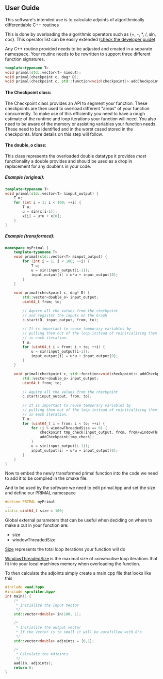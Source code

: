 ## User Guide

This software's intended use is to calculate adjoints of algorithmically differentiable C++ routines


This is done by overloading the algorithmic operators such as {+, -, *, /, sin, cos}.
This operator list can be easily extended ([check the developer guide](DEVELOPER_GUIDE.md)).

Any C++ routine provided needs to be adjusted and created in a separate namespace.
Your routine needs to be rewritten to support three different
function signatures.

```cpp
template<typename T>
void primal(std::vector<T> &inout);
void primal(checkpoint c, dag* D);
void primal(checkpoint c, std::function<void(checkpoint)> addCheckpoint);
```

#### The Checkpoint class:

The Checkpoint class provides an API to segment your function.
These checkpoints are then used to overload different "areas" of your function
concurrently.
To make use of this efficiently you need to have a rough estimate
of the runtime and loop iterations your function will need.
You also need to be aware of the memory or assisting variables
your function needs. These need to be identified and in the worst
cased stored in the checkpoints. More details on this step will follow.


#### The double_o class:

This class represents the overloaded double datatype
it provides *most* functionality a double provides
and should be used as a drop in replacement for any
double's in your code.

##### Example (original):

```cpp
template<typename T>
void primal(std::vector<T> &input_output) {
    T u;
    for (int i = 1; i < 100; ++i) {
        T u;
        u = sin(x[i-1]);
        x[i] = u*u + x[0];
    }
}
```

##### Example (transformed):

```cpp
namespace myPrimal {
    template<typename T>
    void primal(std::vector<T> &input_output) {
        for (int i = 1; i < 100; ++i) {
            T u;
            u = sin(input_output[i-1]);
            input_output[i] = u*u + input_output[0];
        }
    }
    
    void primal(checkpoint c, dag* D) {
        std::vector<double_o> input_output;
        uint64_t from; to;
        
        // Aquire all the values from the checkpoint
        // and register the inputs on the Graph
        c.start(D, input_output, from, to);
        
        // It is important to reuse temporary variables by
        // pulling them out of the loop instead of reinitializing them
        // in each iteration.
        T u;
        for (uint64_t i = from; i < to; ++i) {
            u = sin(input_output[i-1]);
            input_output[i] = u*u + input_output[0];
        }
    }
    
    void primal(checkpoint c, std::function<void(checkpoint)> addCheckpoint) {
        std::vector<double_o> input_output;
        uint64_t from; to;
        
        // Aquire all the values from the checkpoint
        c.start(input_output, from, to);
        
        // It is important to reuse temporary variables by
        // pulling them out of the loop instead of reinitializing them
        // in each iteration.
        T u;
        for (uint64_t i = from; i < to; ++i) {
            for (i % windowThreadedSize == 0) {
                checkpoint tmp_check(input_output, from, from+windowThreadedSize);
                addCheckpoint(tmp_check);
            }
            u = sin(input_output[i-1]);
            input_output[i] = u*u + input_output[0];
        }
    }
}
```

Now to embed the newly transformed primal function into the code we need to add
it to be compiled in the cmake file.

And to be used by the software we need to edit primal.hpp
and set the size and define our PRIMAL namespace
```cpp
#define PRIMAL myPrimal 
...
static uint64_t size = 100;
```

Global external parameters that can be useful when deciding on where to make a cut in your function are:
- size
- windowThreadedSize

<ins>Size</ins> represents the total loop iterations your function will do

<ins>WindowThreadedSize</ins> is the maximal size of consecutive loop iterations that fit into your local machines memory
when overloading the function.

To then calculate the adjoints simply create a main.cpp file that looks like this
````cpp
#include <aad.hpp>
#include <profiler.hpp>
int main() {
    /*
     * Initialize the Input Vector
     */
    std::vector<double> in(100, 1);

    /*
     * Initialize the output vector
     * If the Vector is to small it will be autofilled with 0's
     */
    std::vector<double> adjoints = {0,1};

    /*
     * Calculate the Adjoints
     */
    aad(in, adjoints);
    return 0;
} 
````